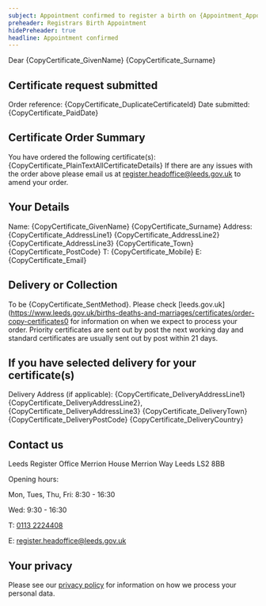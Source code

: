 ```yaml
---
subject: Appointment confirmed to register a birth on {Appointment_AppointmentDate} at {Appointment_StartTime}
preheader: Registrars Birth Appointment 
hidePreheader: true
headline: Appointment confirmed
---
```


Dear {CopyCertificate_GivenName} {CopyCertificate_Surname}

## Certificate request submitted
Order reference: {CopyCertificate_DuplicateCertificateId}
Date submitted: {CopyCertificate_PaidDate}


## Certificate Order Summary
You have ordered the following certificate(s):
{CopyCertificate_PlainTextAllCertificateDetails}
If there are any issues with the order above please email us at <a href="mailto:register.headoffice@leeds.gov.uk">register.headoffice@leeds.gov.uk</a> to amend your order.


## Your Details
Name: {CopyCertificate_GivenName} {CopyCertificate_Surname}
Address: {CopyCertificate_AddressLine1} {CopyCertificate_AddressLine2} {CopyCertificate_AddressLine3} {CopyCertificate_Town} {CopyCertificate_PostCode}
T: {CopyCertificate_Mobile} 
E: {CopyCertificate_Email}


## Delivery or Collection 
To be {CopyCertificate_SentMethod}. Please check [leeds.gov.uk](https://www.leeds.gov.uk/births-deaths-and-marriages/certificates/order-copy-certificates0 for information on when we expect to process your order.
Priority certificates are sent out by post the next working day and standard certificates are usually sent out by post within 21 days.


## If you have selected delivery for your certificate(s)
Delivery Address (if applicable): {CopyCertificate_DeliveryAddressLine1} {CopyCertificate_DeliveryAddressLine2}, {CopyCertificate_DeliveryAddressLine3} {CopyCertificate_DeliveryTown} {CopyCertificate_DeliveryPostCode} {CopyCertificate_DeliveryCountry}


## Contact us
Leeds Register Office
Merrion House
Merrion Way
Leeds
LS2 8BB

Opening hours: 
<p>Mon, Tues, Thu, Fri: 8:30 - 16:30</p>
<p>Wed: 9:30 - 16:30</p>

<p>T: <a href="tel:+441132224408">0113 2224408</a></p>
<p>E: <a href="mailto:register.headoffice@leeds.gov.uk">register.headoffice@leeds.gov.uk</a></p>


## Your privacy
Please see our [privacy policy](https://www.leeds.gov.uk/registrarsprivacy) for information on how we process your personal data.
